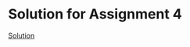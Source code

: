 # Solution for Assignment 4

[Solution](https://github.com/weilincheng/remote-assignments/blob/main/Week-4/Assignment-4/solution.js)
